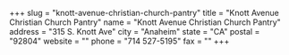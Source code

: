 +++
slug = "knott-avenue-christian-church-pantry"
title = "Knott Avenue Christian Church Pantry"
name = "Knott Avenue Christian Church Pantry"
address = "315 S. Knott Ave"
city = "Anaheim"
state = "CA"
postal = "92804"
website = ""
phone = "714 527-5195"
fax = ""
+++
